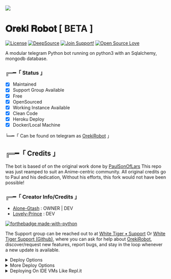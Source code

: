 # <p align="left"><a href="https://github.com/Awesome-Gtash/OrekiRobot"><img src="https://github-readme-stats.vercel.app/api/pin?username=Awesome-Gtash&show_icons=true&theme=dark&hide_border=true&repo=OrekiRobot"></a></p>

# 𝐎𝐫𝐞𝐤𝐢 𝐑𝐨𝐛𝐨𝐭 [ BETA ]
[![License](https://img.shields.io/badge/License-BSD%202--Clause-orange.svg)](https://opensource.org/licenses/BSD-2-Clause) [![DeepSource](https://static.deepsource.io/deepsource-badge-light-mini.svg)](https://deepsource.io/gh/Awesome-Gtash/OrekiRobot/?ref=repository-badge) [![Join Support!](https://img.shields.io/badge/Join%20Channel-!-red)](https://telegram.dog/Tigerr_Support) [![Open Source Love](https://badges.frapsoft.com/os/v2/open-source.png?v=103)](https://github.com/ellerbrock/open-source-badges/)


A modular telegram Python bot running on python3 with an Sqlalchemy, mongodb database.

###  ╔═━「 Status 」

- [x] Maintained
- [x] Support Group Available
- [x] Free
- [x] OpenSourced
- [x] Working Instance Available
- [x] Clean Code
- [x] Heroku Deploy
- [x] Docker/Local Machine

╘═━「 Can be found on telegram as [OrekiRobot](https://telegram.dog/OrekiXPro_bot) 」

## ╔═━「 Credits 」
The bot is based of on the original work done by [PaulSonOfLars](https://github.com/PaulSonOfLars)
This repo was just reamped to suit an Anime-centric community. All original credits go to Paul and his dedication, Without his efforts, this fork would not have been possible!

### ╔═━「 Creator Info/Credits 」

+ [Alone-Gtash](https://github.com/Awesome-Gtash) : OWNER | DEV
+ [Lovely-Prince](https://github.com/Awesome-Prince) : DEV

[![forthebadge made-with-python](http://ForTheBadge.com/images/badges/made-with-python.svg)](https://www.python.org/)

The Support group can be reached out to at [White Tiger • Support](https://telegram.dog/Tigerr_Support) Or [White Tiger Support (Github)](https://github.com/Awesome-Gtash/OrekiRobot/discussions/15), where you can ask for help about [OrekiRobot](https://telegram.dog/OrekiXPro_bot), discover/request new features, report bugs, and stay in the loop whenever a new update is available. 

<details>
	<summary>Deploy Options</summary>
<a href="https://cloud.okteto.com/#/deploy?repository=https://github.com/Awesome-Gtash/OrekiRobot"><img src="https://user-images.githubusercontent.com/36935426/167272305-91fd67c9-c3fc-4b4b-8a73-c35e57c8fcc5.png" height="40"></a>
<a href="https://heroku.com/deploy?template=https://github.com/Awesome-Prince/NekoRobot-3"><img src="https://www.herokucdn.com/deploy/button.svg" height="40"></a>
<a href="https://railway.app"><img src="https://railway.app/button.svg" height="40"></a>
</details> 

<details>
    <summary>More Deploy Options</summary>
    <br>
    <p align="center">

    Deploying on Local Machine

</p>

```console
    ~$ git clone https://github.com/Awesome-Prince/NekoRobot-3.git
    ~$ cd NekoRobot
    ~$ cp sample_config.py config.py
```

Edit Config.py with your own Values

Start with ```python3 -m NekoRobot```

</details>    

<details>
     <summary>Deploying On IDE VMs Like Repl.it</summary>
       <br>
         <p align="left">
            <b> 

            Refer to Deploying On Local Machine.

 </b>
</p>
</details>
